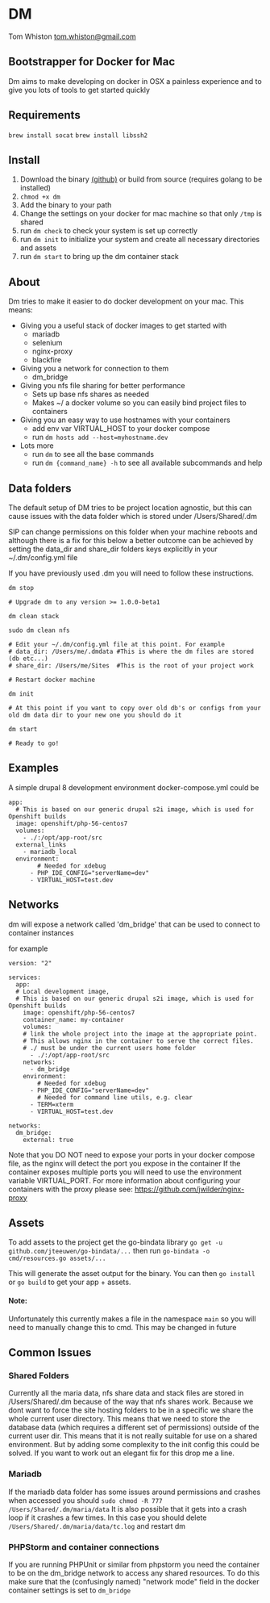 # DM
Tom Whiston <tom.whiston@gmail.com>

## Bootstrapper for Docker for Mac
Dm aims to make developing on docker in OSX a painless experience and to give you lots of tools to get started quickly

## Requirements

`brew install socat`
`brew install libssh2`

## Install

1. Download the binary [(github)](https://github.com/twhiston/dm/releases/) or build from source (requires golang to be installed)
2. `chmod +x dm`
3. Add the binary to your path
4. Change the settings on your docker for mac machine so that only `/tmp` is shared
5. run `dm check` to check your system is set up correctly
6. run `dm init` to initialize your system and create all necessary directories and assets
7. run `dm start` to bring up the dm container stack

## About

Dm tries to make it easier to do docker development on your mac. This means:
- Giving you a useful stack of docker images to get started with
    - mariadb
    - selenium
    - nginx-proxy
    - blackfire
- Giving you a network for connection to them
    - dm_bridge
- Giving you nfs file sharing for better performance
    - Sets up base nfs shares as needed
    - Makes ~/ a docker volume so you can easily bind project files to containers
- Giving you an easy way to use hostnames with your containers
    - add env var VIRTUAL_HOST to your docker compose
    - run `dm hosts add --host=myhostname.dev`
- Lots more
    - run `dm` to see all the base commands
    - run `dm {command_name} -h` to see all available subcommands and help


## Data folders

The default setup of DM tries to be project location agnostic, but this can cause issues with the data folder which is stored under /Users/Shared/.dm

SIP can change permissions on this folder when your machine reboots and although there is a fix for this below a better outcome can be achieved by setting the data_dir and share_dir folders keys explicitly in your ~/.dm/config.yml file

If you have previously used .dm you will need to follow these instructions.

```
dm stop

# Upgrade dm to any version >= 1.0.0-beta1

dm clean stack

sudo dm clean nfs

# Edit your ~/.dm/config.yml file at this point. For example
# data_dir: /Users/me/.dmdata #This is where the dm files are stored (db etc...)
# share_dir: /Users/me/Sites  #This is the root of your project work

# Restart docker machine

dm init

# At this point if you want to copy over old db's or configs from your old dm data dir to your new one you should do it

dm start

# Ready to go!

```


## Examples

A simple drupal 8 development environment docker-compose.yml could be
```
app:
  # This is based on our generic drupal s2i image, which is used for Openshift builds
  image: openshift/php-56-centos7
  volumes:
    - ./:/opt/app-root/src
  external_links
    - mariadb_local
  environment:
        # Needed for xdebug
      - PHP_IDE_CONFIG="serverName=dev"
      - VIRTUAL_HOST=test.dev
```

## Networks

dm will expose a network called 'dm_bridge' that can be used to connect to container instances

for example

```
version: "2"

services:
  app:
  # Local development image,
  # This is based on our generic drupal s2i image, which is used for Openshift builds
    image: openshift/php-56-centos7
    container_name: my-container
    volumes:
    # link the whole project into the image at the appropriate point.
    # This allows nginx in the container to serve the correct files.
    # ./ must be under the current users home folder
      - ./:/opt/app-root/src
    networks:
      - dm_bridge
    environment:
        # Needed for xdebug
      - PHP_IDE_CONFIG="serverName=dev"
        # Needed for command line utils, e.g. clear
      - TERM=xterm
      - VIRTUAL_HOST=test.dev

networks:
  dm_bridge:
    external: true
 ```

Note that you DO NOT need to expose your ports in your docker compose file, as the nginx will detect the port you expose in the container
If the container exposes multiple ports you will need to use the environment variable VIRTUAL_PORT.
For more information about configuring your containers with the proxy please see: https://github.com/jwilder/nginx-proxy

## Assets

To add assets to the project get the go-bindata library
`go get -u github.com/jteeuwen/go-bindata/...`
then run
`go-bindata -o cmd/resources.go assets/...`

This will generate the asset output for the binary. You can then `go install` or `go build` to get your app + assets.

#### Note:
Unfortunately this currently makes a file in the namespace `main` so you will need to manually change this to cmd. This may be changed in future


## Common Issues

### Shared Folders

Currently all the maria data, nfs share data and stack files are stored in /Users/Shared/.dm because of the way that nfs shares work.
Because we dont want to force the site hosting folders to be in a specific we share the whole current user directory.
This means that we need to store the database data (which requires a different set of permissions) outside of the current user dir.
This means that it is not really suitable for use on a shared environment. But by adding some complexity to the init config this could be solved.
If you want to work out an elegant fix for this drop me a line.

### Mariadb

If the mariadb data folder has some issues around permissions and crashes when accessed you should `sudo chmod -R 777 /Users/Shared/.dm/maria/data`
It is also possible that it gets into a crash loop if it crashes a few times. In this case you should delete `/Users/Shared/.dm/maria/data/tc.log` and restart dm

### PHPStorm and container connections

If you are running PHPUnit or similar from phpstorm you need the container to be on the dm_bridge network to access any shared resources.
To do this make sure that the (confusingly named) "network mode" field in the docker container settings is set to `dm_bridge`